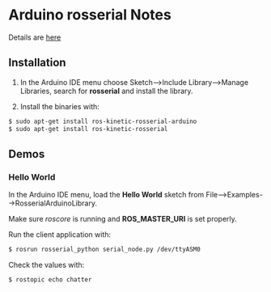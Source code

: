 # Arduino rosserial Notes

Details are [here](http://wiki.ros.org/rosserial_arduino/Tutorials)

## Installation

1) In the Arduino IDE menu choose Sketch-->Include Library-->Manage Libraries, search 
for **rosserial** and install the library.

2) Install the binaries with:
```bash
$ sudo apt-get install ros-kinetic-rosserial-arduino
$ sudo apt-get install ros-kinetic-rosserial
```

## Demos

### Hello World

In the Arduino IDE menu, load the **Hello World** sketch from File-->Examples-->RosserialArduinoLibrary.

Make sure *roscore* is running and **ROS_MASTER_URI** is set properly.

Run the client application with: 
```bash
$ rosrun rosserial_python serial_node.py /dev/ttyASM0
```

Check the values with:
```bash
$ rostopic echo chatter
```